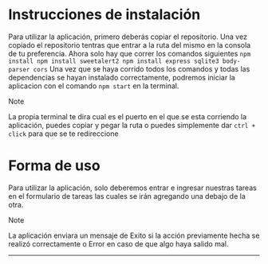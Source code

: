 # Instrucciones de instalación
Para utilizar la aplicación, primero deberás copiar el repositorio.
Una vez copiado el repositorio tentras que entrar a la ruta del mismo en la consola de tu preferencia.
Ahora solo hay que correr los comandos siguientes
`
npm install
npm install sweetalert2
npm install express sqlite3 body-parser cors
`
Una vez que se haya corrido todos los comandos y todas las dependencias se hayan instalado correctamente, podremos iniciar la aplicacion con el comando `npm start` en la terminal.

> [!NOTE]
> La propia terminal te dira cual es el puerto en el que se esta corriendo la aplicación, puedes copiar y pegar la ruta o puedes simplemente dar `ctrl + click` para que se te redireccione

# Forma de uso
Para utilizar la aplicación, solo deberemos entrar e ingresar nuestras tareas en el formulario de tareas las cuales se irán agregando una debajo de la otra.

> [!NOTE]
> La aplicación enviara un mensaje de Exito si la acción previamente hecha se realizó correctamente o Error en caso de que algo haya salido mal.

<hr>
